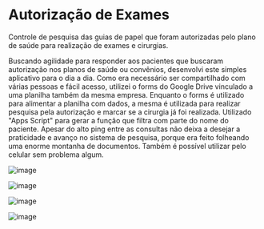 # Autorização de Exames
Controle de pesquisa das guias de papel que foram autorizadas pelo plano de saúde para realização de exames e cirurgias.

Buscando agilidade para responder aos pacientes que buscaram autorização nos planos de saúde ou convênios, desenvolvi este simples aplicativo para o dia a dia. Como era necessário ser compartilhado com várias pessoas e fácil acesso, utilizei o forms do Google Drive vinculado a uma planilha também da mesma empresa. Enquanto o forms é utilizado para alimentar a planilha com dados, a mesma é utilizada para realizar pesquisa pela autorização e marcar se a cirurgia já foi realizada. Utilizado "Apps Script" para gerar a função que filtra com parte do nome do paciente. Apesar do alto ping entre as consultas não deixa a desejar a praticidade e avanço no sistema de pesquisa, porque era feito folheando uma enorme montanha de documentos. Também é possível utilizar pelo celular sem problema algum.

![image](https://github.com/user-attachments/assets/b48518fb-d74a-4061-83db-b47d85703891)

![image](https://github.com/user-attachments/assets/59e3ad89-0585-4f7c-a09e-6bcea9062867)

![image](https://github.com/user-attachments/assets/a73291cb-5e91-4baa-80f0-08f99803452f)

![image](https://github.com/user-attachments/assets/1794ec98-9030-4b64-94f8-b03d68e59ad2)

